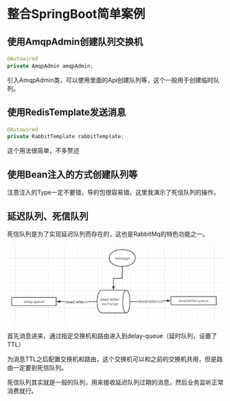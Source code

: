 # 整合SpringBoot简单案例

## 使用AmqpAdmin创建队列交换机

```java
@Autowired
private AmqpAdmin amqpAdmin;
```

引入AmqpAdmin类，可以使用里面的Api创建队列等，这个一般用于创建临时队列。

## 使用RedisTemplate发送消息

```java
@Autowired
private RabbitTemplate rabbitTemplate;
```

这个用法很简单，不多赘述

## 使用Bean注入的方式创建队列等

注意注入的Type一定不要错，导的包很容易错。这里我演示了死信队列的操作。

## 延迟队列、死信队列

死信队列是为了实现延迟队列而存在的，这也是RabbitMq的特色功能之一。

![img.png](imgs/img.png)

首先消息进来，通过指定交换机和路由进入到delay-queue（延时队列，设置了TTL）

为消息TTL之后配置交换机和路由，这个交换机可以和之前的交换机共用，但是路由一定要到死信队列。

死信队列其实就是一般的队列，用来接收延迟队列过期的消息，然后业务监听正常消费就行。